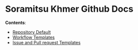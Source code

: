 # Soramitsu Khmer Github Docs

**Contents**:
- [Repository Default](repository_default.md)
- [Workflow Templates](workflow_templates.md)
- [Issue and Pull request Templates](issue_pr_templates.md)

